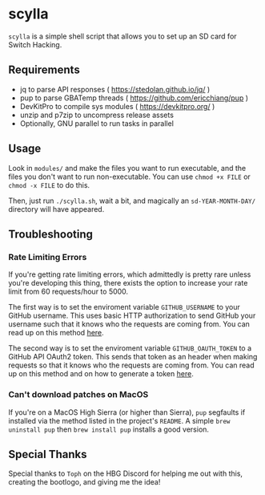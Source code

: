 # scylla

`scylla` is a simple shell script that allows you to set up an SD card for
Switch Hacking.

## Requirements

- jq to parse API responses ( https://stedolan.github.io/jq/ )
- pup to parse GBATemp threads ( https://github.com/ericchiang/pup )
- DevKitPro to compile sys modules ( https://devkitpro.org/ )
- unzip and p7zip to uncompress release assets
- Optionally, GNU parallel to run tasks in parallel

## Usage

Look in `modules/` and make the files you want to run executable, and the
files you don't want to run non-executable. You can use `chmod +x FILE` or
`chmod -x FILE` to do this.

Then, just run `./scylla.sh`, wait a bit, and magically an
`sd-YEAR-MONTH-DAY/` directory will have appeared.

## Troubleshooting

### Rate Limiting Errors

If you're getting rate limiting errors, which admittedly is pretty rare unless
you're developing this thing, there exists the option to increase your rate
limit from 60 requests/hour to 5000.

The first way is to set the enviroment variable `GITHUB_USERNAME` to your GitHub
username. This uses basic HTTP authorization to send GitHub your username such
that it knows who the requests are coming from. You can read up on this method
[here](https://developer.github.com/v3/#basic-authentication).

The second way is to set the enviroment variable `GITHUB_OAUTH_TOKEN` to a
GitHub API OAuth2 token. This sends that token as an header when making
requests so that it knows who the requests are coming from. You can read up on
this method and on how to generate a token
[here](https://developer.github.com/v3/#oauth2-token-sent-in-a-header).

### Can't download patches on MacOS

If you're on a MacOS High Sierra (or higher than Sierra), `pup` segfaults if installed via
the method listed in the project's `README`. A simple `brew uninstall pup`
then `brew install pup` installs a good version.

## Special Thanks

Special thanks to `Toph` on the HBG Discord for helping me out with this,
creating the bootlogo, and giving me the idea!
